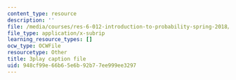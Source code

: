 ```yaml
---
content_type: resource
description: ''
file: /media/courses/res-6-012-introduction-to-probability-spring-2018/948cf99e66b65e6b92b77ee999ee3297_JCQnsPggTp8.vtt
file_type: application/x-subrip
learning_resource_types: []
ocw_type: OCWFile
resourcetype: Other
title: 3play caption file
uid: 948cf99e-66b6-5e6b-92b7-7ee999ee3297
---
```

